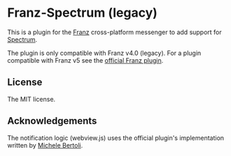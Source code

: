 # Franz-Spectrum (legacy)

This is a plugin for the [Franz](https://meetfranz.com/) cross-platform messenger to add support for [Spectrum](https://spectrum.chat).

The plugin is only compatible with Franz v4.0 (legacy). For a plugin compatible with Franz v5 see the [official Franz plugin](https://github.com/withspectrum/franz-spectrum).

## License

The MIT license.

## Acknowledgements

The notification logic (webview.js) uses the official plugin's implementation written by [Michele Bertoli](https://github.com/MicheleBertoli).
